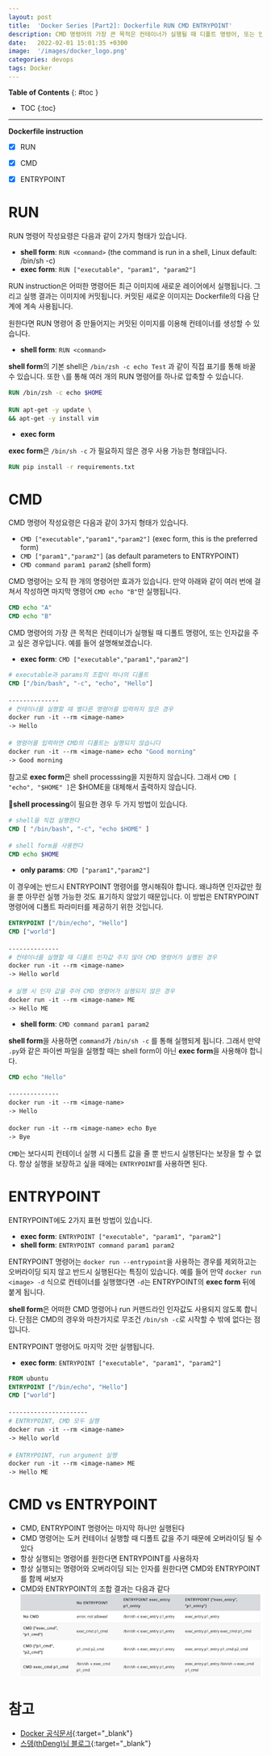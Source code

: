 ```yaml
---
layout: post
title:  'Docker Series [Part2]: Dockerfile RUN CMD ENTRYPOINT'
description: CMD 명령어의 가장 큰 목적은 컨테이너가 실행될 때 디폴트 명령어, 또는 인자값을 주고 싶은 경우입니다.
date:   2022-02-01 15:01:35 +0300
image:  '/images/docker_logo.png'
categories: devops
tags: Docker
---
```


**Table of Contents**
{: #toc }
*  TOC
{:toc}

---
**Dockerfile instruction**

- [x] RUN
- [x] CMD
- [x] ENTRYPOINT 


# RUN  

RUN 명령어 작성요령은 다음과 같이 2가지 형태가 있습니다.  

- **shell form**: `RUN <command>` (the command is run in a shell, Linux default: /bin/sh -c)  
- **exec form**: `RUN ["executable", "param1", "param2"]` 

RUN instruction은 어떠한 명령어든 최근 이미지에 새로운 레이어에서 실행됩니다. 그리고 실행 결과는 이미지에 커밋됩니다. 커밋된 새로운 이미지는 Dockerfile의 다음 단계에 계속 사용됩니다.  

원한다면 RUN 명령어 중 만들어지는 커밋된 이미지를 이용해 컨테이너를 생성할 수 있습니다.  

- **shell form**: `RUN <command>`  

**shell form**의 기본 shell은 `/bin/zsh -c echo Test` 과 같이 직접 표기를 통해 바꿀 수 있습니다. 또한 `\`를 통해 여러 개의 RUN 명령어를 하나로 압축할 수 있습니다.  

```dockerfile
RUN /bin/zsh -c echo $HOME

RUN apt-get -y update \
&& apt-get -y install vim
```

- **exec form**  

**exec form**은 `/bin/sh -c` 가 필요하지 않은 경우 사용 가능한 형태입니다.

```dockerfile
RUN pip install -r requirements.txt
```

# CMD

CMD 명령어 작성요령은 다음과 같이 3가지 형태가 있습니다.  

- `CMD ["executable","param1","param2"]` (exec form, this is the preferred form)
- `CMD ["param1","param2"]` (as default parameters to ENTRYPOINT)
- `CMD command param1 param2` (shell form)

CMD 명령어는 오직 한 개의 명령어만 효과가 있습니다. 만약 아래와 같이 여러 번에 걸쳐서 작성하면 마지막 명령어 `CMD echo "B"`만 실행됩니다.  

```dockerfile
CMD echo "A" 
CMD echo "B" 
```  

CMD 명령어의 가장 큰 목적은 컨테이너가 실행될 때 디폴트 명령어, 또는 인자값을 주고 싶은 경우입니다. 예를 들어 설명해보겠습니다.  

- **exec form**: `CMD ["executable","param1","param2"]`

```dockerfile
# executable과 params의 조합이 하나의 디폴트
CMD ["/bin/bash", "-c", "echo", "Hello"] 

--------------
# 컨테이너를 실행할 때 별다른 명령어를 입력하지 않은 경우
docker run -it --rm <image-name>
-> Hello

# 명령어를 입력하면 CMD의 디폴트는 실행되지 않습니다
docker run -it --rm <image-name> echo "Good morning"
-> Good morning
```

참고로 **exec form**은 shell processsing을 지원하지 않습니다. 그래서 `CMD [ "echo", "$HOME" ]`은 $HOME을 대체해서 출력하지 않습니다.  

🦊**shell processing**이 필요한 경우 두 가지 방법이 있습니다.  

```dockerfile
# shell을 직접 실행한다
CMD [ "/bin/bash", "-c", "echo $HOME" ]

# shell form을 사용한다
CMD echo $HOME
```

- **only params**: `CMD ["param1","param2"]`  

이 경우에는 반드시 ENTRYPOINT 명령어를 명시해줘야 합니다. 왜냐하면 인자값만 줬을 뿐 아무런 실행 가능한 것도 표기하지 않았기 때문입니다. 이 방법은 ENTRYPOINT 명령어에 디폴트 파라미터를 제공하기 위한 것입니다.  

```dockerfile
ENTRYPOINT ["/bin/echo", "Hello"]
CMD ["world"]

--------------  
# 컨테이너를 실행할 때 디폴트 인자값 주지 않아 CMD 명령어가 실행된 경우 
docker run -it --rm <image-name>
-> Hello world

# 실행 시 인자 값을 주어 CMD 명령어가 실행되지 않은 경우
docker run -it --rm <image-name> ME
-> Hello ME
```

- **shell form**: `CMD command param1 param2` 

**shell form**을 사용하면 `command`가 `/bin/sh -c` 를 통해 실행되게 됩니다. 그래서 만약 `.py`와 같은 파이썬 파일을 실행할 때는 shell form이 아닌 **exec form**을 사용해야 합니다.   

```dockerfile
CMD echo "Hello"

--------------
docker run -it --rm <image-name>
-> Hello

docker run -it --rm <image-name> echo Bye
-> Bye
```
`CMD`는 보다시피 컨테이너 실행 시 디폴트 값을 줄 뿐 반드시 실행된다는 보장을 할 수 없다. 항상 실행을 보장하고 싶을 때에는 `ENTRYPOINT`를 사용하면 된다.  

# ENTRYPOINT

ENTRYPOINT에도 2가지 표현 방법이 있습니다.  

- **exec form**: `ENTRYPOINT ["executable", "param1", "param2"]`
- **shell form**: `ENTRYPOINT command param1 param2`  

ENTRYPOINT 명령어는 `docker run --entrypoint`을 사용하는 경우를 제외하고는 오버라이딩 되지 않고 반드시 실행된다는 특징이 있습니다. 예를 들어 만약 `docker run <image> -d` 식으로 컨테이너를 실행했다면 `-d`는 ENTRYPOINT의 **exec form** 뒤에 붙게 됩니다.  

**shell form**은 어떠한 CMD 명령어나 run 커맨드라인 인자값도 사용되지 않도록 합니다. 단점은 CMD의 경우와 마찬가지로 무조건 `/bin/sh -c`로 시작할 수 밖에 없다는 점입니다. 

ENTRYPOINT 명령어도 마지막 것만 실행됩니다.  

- **exec form**: `ENTRYPOINT ["executable", "param1", "param2"]`  

```dockerfile
FROM ubuntu
ENTRYPOINT ["/bin/echo", "Hello"]
CMD ["world"]

----------------------
# ENTRYPOINT, CMD 모두 실행
docker run -it --rm <image-name>
-> Hello world

# ENTRYPOINT, run argument 실행
docker run -it --rm <image-name> ME
-> Hello ME
```

# CMD vs ENTRYPOINT

- CMD, ENTRYPOINT 명령어는 마지막 하나만 실행된다
- CMD 명령어는 도커 컨테이너 실행할 때 디폴트 값을 주기 때문에 오버라이딩 될 수 있다
- 항상 실행되는 명령어를 원한다면 ENTRYPOINT를 사용하자
- 항상 실행되는 명령어와 오버라이딩 되는 인자를 원한다면 CMD와 ENTRYPOINT를 함께 써보자  
- CMD와 ENTRYPOINT의 조합 결과는 다음과 같다  
  ![](/images/docker_1.png)  

# 참고

- [Docker 공식문서](https://docs.docker.com/engine/reference/builder/#cmd){:target="_blank"}  
- [스뎅(thDeng)님 블로그](https://blog.leocat.kr/notes/2017/01/08/docker-run-vs-cmd-vs-entrypoint){:target="_blank"}
